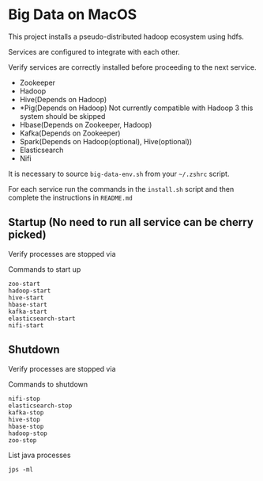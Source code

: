 # Big Data on MacOS

This project installs a pseudo-distributed hadoop ecosystem using hdfs.

Services are configured to integrate with each other.

Verify services are correctly installed before proceeding to the next service.

- Zookeeper
- Hadoop
- Hive(Depends on Hadoop)
- \*Pig(Depends on Hadoop) Not currently compatible with Hadoop 3 this system should be skipped
- Hbase(Depends on Zookeeper, Hadoop)
- Kafka(Depends on Zookeeper)
- Spark(Depends on Hadoop(optional), Hive(optional))
- Elasticsearch
- Nifi

It is necessary to source `big-data-env.sh` from your `~/.zshrc` script.

For each service run the commands in the `install.sh` script and then complete the instructions in `README.md`

## Startup (No need to run all service can be cherry picked)

Verify processes are stopped via

Commands to start up

```console
zoo-start
hadoop-start
hive-start
hbase-start
kafka-start
elasticsearch-start
nifi-start
```

## Shutdown

Verify processes are stopped via

Commands to shutdown

```console
nifi-stop
elasticsearch-stop
kafka-stop
hive-stop
hbase-stop
hadoop-stop
zoo-stop
```

List java processes

```console
jps -ml
```
